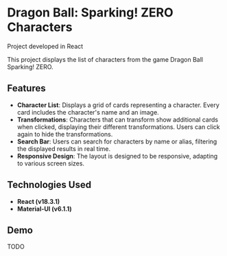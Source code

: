 # Dragon Ball: Sparking! ZERO Characters

Project developed in React

This project displays the list of characters from the game Dragon Ball Sparking! ZERO.

## Features

- **Character List**: Displays a grid of cards representing a character. Every card includes the character's name and an image.
- **Transformations**: Characters that can transform show additional cards when clicked, displaying their different transformations. Users can click again to hide the transformations.
- **Search Bar**: Users can search for characters by name or alias, filtering the displayed results in real time.
- **Responsive Design**: The layout is designed to be responsive, adapting to various screen sizes.

## Technologies Used

- **React (v18.3.1)**
- **Material-UI (v6.1.1)**

## Demo

TODO